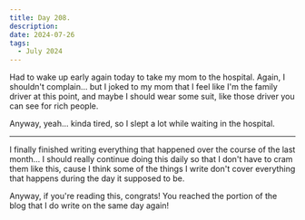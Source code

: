 ```yaml
---
title: Day 208.
description: 
date: 2024-07-26
tags: 
  - July 2024
---
```


Had to wake up early again today to take my mom to the hospital. Again, I shouldn't complain... but I joked to my mom that I feel like I'm the family driver at this point, and maybe I should wear some suit, like those driver you can see for rich people.

Anyway, yeah... kinda tired, so I slept a lot while waiting in the hospital.

-----

I finally finished writing everything that happened over the course of the last month... I should really continue doing this daily so that I don't have to cram them like this, cause I think some of the things I write don't cover everything that happens during the day it supposed to be.

Anyway, if you're reading this, congrats! You reached the portion of the blog that I do write on the same day again!
